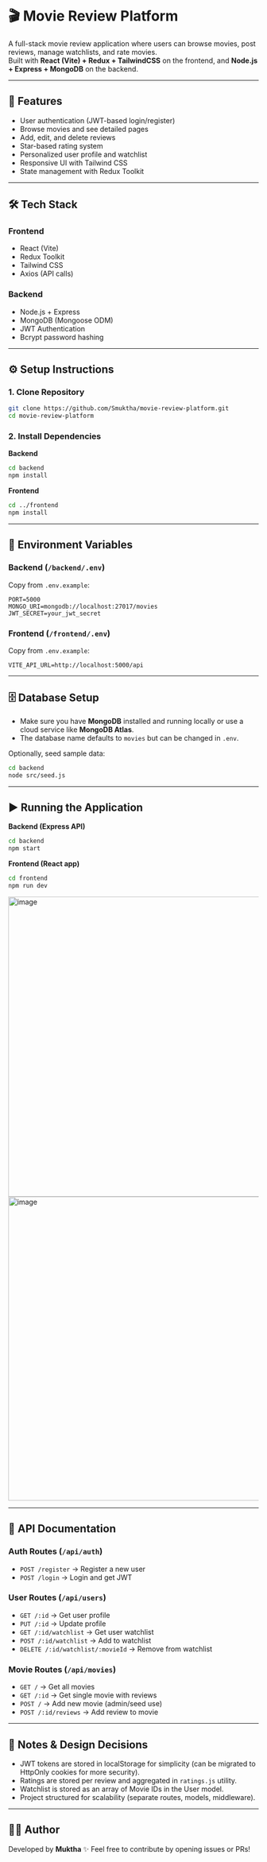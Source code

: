 # 🎬 Movie Review Platform

A full-stack movie review application where users can browse movies, post reviews, manage watchlists, and rate movies.  
Built with **React (Vite) + Redux + TailwindCSS** on the frontend, and **Node.js + Express + MongoDB** on the backend.

---

## 🚀 Features
- User authentication (JWT-based login/register)
- Browse movies and see detailed pages
- Add, edit, and delete reviews
- Star-based rating system
- Personalized user profile and watchlist
- Responsive UI with Tailwind CSS
- State management with Redux Toolkit

---

## 🛠️ Tech Stack
### Frontend
- React (Vite)
- Redux Toolkit
- Tailwind CSS
- Axios (API calls)

### Backend
- Node.js + Express
- MongoDB (Mongoose ODM)
- JWT Authentication
- Bcrypt password hashing

---

## ⚙️ Setup Instructions

### 1. Clone Repository
```bash
git clone https://github.com/Smuktha/movie-review-platform.git
cd movie-review-platform
````

### 2. Install Dependencies

**Backend**

```bash
cd backend
npm install
```

**Frontend**

```bash
cd ../frontend
npm install
```

---

## 🔑 Environment Variables

### Backend (`/backend/.env`)

Copy from `.env.example`:

```
PORT=5000
MONGO_URI=mongodb://localhost:27017/movies
JWT_SECRET=your_jwt_secret
```

### Frontend (`/frontend/.env`)

Copy from `.env.example`:

```
VITE_API_URL=http://localhost:5000/api
```

---

## 🗄️ Database Setup

* Make sure you have **MongoDB** installed and running locally or use a cloud service like **MongoDB Atlas**.
* The database name defaults to `movies` but can be changed in `.env`.

Optionally, seed sample data:

```bash
cd backend
node src/seed.js
```

---

## ▶️ Running the Application

**Backend (Express API)**

```bash
cd backend
npm start
```

**Frontend (React app)**

```bash
cd frontend
npm run dev
```

<img width="1280" height="604" alt="image" src="https://github.com/user-attachments/assets/c252a000-eaee-45f7-91e8-cb6ffb4062c9" />
<img width="1280" height="612" alt="image" src="https://github.com/user-attachments/assets/9028779f-646d-44c2-9f70-64cbeb441f36" />


---

## 📖 API Documentation

### Auth Routes (`/api/auth`)

* `POST /register` → Register a new user
* `POST /login` → Login and get JWT

### User Routes (`/api/users`)

* `GET /:id` → Get user profile
* `PUT /:id` → Update profile
* `GET /:id/watchlist` → Get user watchlist
* `POST /:id/watchlist` → Add to watchlist
* `DELETE /:id/watchlist/:movieId` → Remove from watchlist

### Movie Routes (`/api/movies`)

* `GET /` → Get all movies
* `GET /:id` → Get single movie with reviews
* `POST /` → Add new movie (admin/seed use)
* `POST /:id/reviews` → Add review to movie

---

## 📌 Notes & Design Decisions

* JWT tokens are stored in localStorage for simplicity (can be migrated to HttpOnly cookies for more security).
* Ratings are stored per review and aggregated in `ratings.js` utility.
* Watchlist is stored as an array of Movie IDs in the User model.
* Project structured for scalability (separate routes, models, middleware).

---

## 👨‍💻 Author

Developed by **Muktha** ✨
Feel free to contribute by opening issues or PRs!
```
